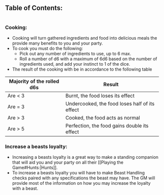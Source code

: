 ## Table of Contents:
```table-of-contents
```
### Cooking:
- Cooking will turn gathered ingredients and food into delicious meals the provide many benefits to you and your party. 
- To cook you must do the following:
	- Pick out any number of ingredients to use, up to 6 max. 
	- Roll a number of d6 with a maximum of 6d6 based on the number of ingredients used, and add your instinct to 1 of the dice. 
- The result of the cooking with be in accordance to the following table

| Majority of the rolled d6s | Result                                         |
| -------------------------- | ---------------------------------------------- |
| Are < 3                    | Burnt, the food loses its effect               |
| Are = 3                    | Undercooked, the food loses half of its effect |
| Are > 3                    | Cooked, the food acts as normal                |
| Are > 5                    | Perfection, the food gains double its effect   |
### Increase a beasts loyalty:
- Increasing a beasts loyalty is a great way to make a standing companion that will aid you and your party on all their [[Playing the Game#Hunts:|Hunts]]. 
- To increase a beasts loyalty you will have to make Beast Handling checks paired with any specifications the beast may have. The GM will provide most of the information on how you may increase the loyalty with a beast.

